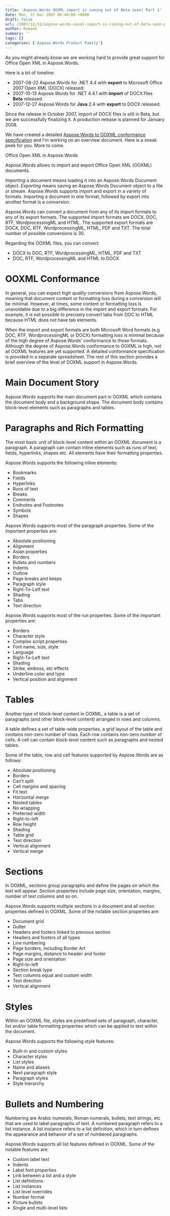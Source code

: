 ```yaml
---
title: 'Aspose.Words OOXML import is coming out of Beta soon! Part 1'
date: Mon, 31 Dec 2007 00:46:00 +0000
draft: false
url: /2007/12/31/aspose-words-ooxml-import-is-coming-out-of-beta-soon-part-1/
author: Romank
summary: ''
tags: []
categories: ['Aspose.Words Product Family']
---
```


As you might already know we are working hard to provide great support for Office Open XML in Aspose.Words.

Here is a bit of timeline:

*   2007-08-22 Aspose.Words for .NET 4.4 with **export** to Microsoft Office 2007 Open XML (DOCX) released.
*   2007-10-13 Aspose.Words for .NET 4.4.1 with **import** of DOCX files **Beta** released.
*   2007-12-27 Aspose.Words for **Java** 2.4 with **export** to DOCX released.

Since the release in October 2007, import of DOCX files is still in Beta, but we are successfully finalizing it. A production release is planned for January 2008.

We have created a detailed [Aspose.Words to OOXML conformance specification][1] and I'm working on an overview document. Here is a sneak peek for you. More to come.

Office Open XML in Aspose.Words

Aspose.Words allows to import and export Office Open XML (OOXML) documents.

_Importing_ a document means loading it into an Aspose.Words Document object. _Exporting_ means saving an Aspose.Words Document object to a file or stream. Aspose.Words supports import and export in a variety of formats. Importing a document in one format, followed by export into another format is a _conversion_.

Aspose.Words can convert a document from any of its import formats to any of its export formats. The supported import formats are DOCX, DOC, RTF, WordprocessingML and HTML. The supported export formats are DOCX, DOC, RTF, WordprocessingML, HTML, PDF and TXT. The total number of possible conversions is 30.

Regarding the OOXML files, you can convert:

*   DOCX to DOC, RTF, WordprocessingML, HTML, PDF and TXT
*   DOC, RTF, WordprocessingML and HTML to DOCX

# OOXML Conformance

In general, you can expect _high quality_ conversions from Aspose.Words, meaning that document content or formatting loss during a conversion will be minimal. However, at times, some content or formatting loss is unavoidable due to a big difference in the import and export formats. For example, it is not possible to precisely convert tabs from DOC to HTML because HTML does not have tab elements.

When the import and export formats are both Microsoft Word formats (e.g DOC, RTF, WordprocessingML or DOCX) formatting loss is minimal because of the high degree of Aspose.Words’ conformance to those formats. Although the degree of Aspose.Words conformance to OOXML is high, not all OOXML features are yet supported. A detailed conformance specification is provided in a separate spreadsheet. The rest of this section provides a brief overview of the level of OOXML support in Aspose.Words.

# Main Document Story

Aspose.Words supports the main document part in OOXML which contains the document body and a background shape. The document body contains block-level elements such as paragraphs and tables.

# Paragraphs and Rich Formatting

The most basic unit of block-level content within an OOXML document is a paragraph. A paragraph can contain inline elements such as runs of text, fields, hyperlinks, shapes etc. All elements have their formatting properties.

Aspose.Words supports the following inline elements:

*   Bookmarks
*   Fields
*   Hyperlinks
*   Runs of text
*   Breaks
*   Comments
*   Endnotes and Footnotes
*   Symbols
*   Shapes

Aspose.Words supports most of the paragraph properties. Some of the important properties are:

*   Absolute positioning
*   Alignment
*   Asian properties
*   Borders
*   Bullets and numbers
*   Indents
*   Outline
*   Page breaks and keeps
*   Paragraph style
*   Right-To-Left text
*   Shading
*   Tabs
*   Text direction

Aspose.Words supports most of the run properties. Some of the important properties are:

*   Borders
*   Character style
*   Complex script properties
*   Font name, size, style
*   Language
*   Right-To-Left text
*   Shading
*   Strike, emboss, etc effects
*   Underline color and type
*   Vertical position and alignment

# Tables

Another type of block-level content in OOXML, a table is a set of paragraphs (and other block-level content) arranged in rows and columns.

A table defines a set of table-wide properties, a grid layout of the table and contains non-zero number of rows. Each row contains non-zero number of cells. A cell can contain block-level content such as paragraphs and nested tables.

Some of the table, row and cell features supported by Aspose.Words are as follows:

*   Absolute positioning
*   Borders
*   Can’t split
*   Cell margins and spacing
*   Fit text
*   Horizontal merge
*   Nested tables
*   No wrapping
*   Preferred width
*   Right-to-left
*   Row height
*   Shading
*   Table grid
*   Text direction
*   Vertical alignment
*   Vertical merge

# Sections

In OOXML, sections group paragraphs and define the pages on which the text will appear. Section properties include page size, orientation, margins, number of text columns and so on.

Aspose.Words supports multiple sections in a document and all section properties defined in OOXML. Some of the notable section properties are:

*   Document grid
*   Gutter
*   Headers and footers linked to previous section
*   Headers and footers of all types
*   Line numbering
*   Page borders, including Border Art
*   Page margins, distance to header and footer
*   Page size and orientation
*   Right-to-left
*   Section break type
*   Text columns equal and custom width
*   Text direction
*   Vertical alignment

# Styles

Within an OOXML file, styles are predefined sets of paragraph, character, list and/or table formatting properties which can be applied to text within the document.

Aspose.Words supports the following style features:

*   Built-in and custom styles
*   Character styles
*   List styles
*   Name and aliases
*   Next paragraph style
*   Paragraph styles
*   Style hierarchy

# Bullets and Numbering

Numbering are Arabic numerals, Roman numerals, bullets, text strings, etc that are used to label paragraphs of text. A numbered paragraph refers to a list instance. A list instance refers to a list definition, which in turn defines the appearance and behavior of a set of numbered paragraphs.

Aspose.Words supports all list features defined in OOXML. Some of the notable features are:

*   Custom label text
*   Indents
*   Label font properties
*   Link between a list and a style
*   List definitions
*   List instances
*   List level overrides
*   Number format
*   Picture bullets
*   Single and multi-level lists




[1]: http://www.aspose.com/Community/Files/51/aspose.words/entry107522.aspx




